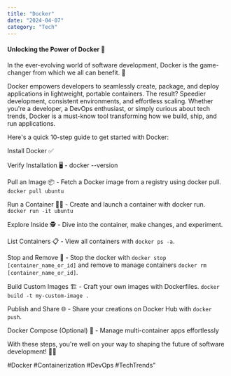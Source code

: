 ```yaml
---
title: "Docker"
date: "2024-04-07"
category: "Tech"
---
```


#### Unlocking the Power of Docker 🐳

In the ever-evolving world of software development, Docker is the game-changer from which we all can benefit. 🌟

Docker empowers developers to seamlessly create, package, and deploy applications in lightweight, portable containers.
The result? Speedier development, consistent environments, and effortless scaling. Whether you're a developer, a DevOps enthusiast, or simply curious about tech trends, Docker is a must-know tool transforming how we build, ship, and run applications.

Here's a quick 10-step guide to get started with Docker:

Install Docker ✅

Verify Installation 🖥️ - docker --version

Pull an Image 📦 - Fetch a Docker image from a registry using docker pull.
`docker pull ubuntu`

Run a Container 🏃‍♂️ - Create and launch a container with docker run.  
`docker run -it ubuntu`

Explore Inside 🕵️ - Dive into the container, make changes, and experiment.

List Containers 📋 - View all containers with `docker ps -a`.

Stop and Remove 🛑 - Stop the docker with `docker stop [container_name_or_id]` and remove to manage containers `docker rm [container_name_or_id]`.

Build Custom Images 🏗️ - Craft your own images with Dockerfiles.
`docker build -t my-custom-image .`

Publish and Share 🌐 - Share your creations on Docker Hub with `docker push`.

Docker Compose (Optional) 🔄 - Manage multi-container apps effortlessly

With these steps, you're well on your way to shaping the future of software development! 🐳💡

#Docker #Containerization #DevOps #TechTrends"
